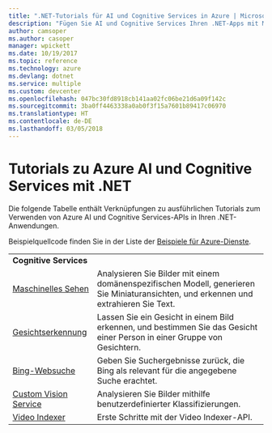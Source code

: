 ```yaml
---
title: ".NET-Tutorials für AI und Cognitive Services in Azure | Microsoft-Dokumentation"
description: "Fügen Sie AI und Cognitive Services Ihren .NET-Apps mit Microsoft Azure-Diensten hinzu."
author: camsoper
ms.author: casoper
manager: wpickett
ms.date: 10/19/2017
ms.topic: reference
ms.technology: azure
ms.devlang: dotnet
ms.service: multiple
ms.custom: devcenter
ms.openlocfilehash: 047bc30fd8918cb141aa02fc06be21d6a09f142c
ms.sourcegitcommit: 3ba0ff4463338a0ab0f3f15a7601b89417c06970
ms.translationtype: HT
ms.contentlocale: de-DE
ms.lasthandoff: 03/05/2018
---
```

# <a name="azure-ai-and-cognitive-service-tutorials-using-net"></a>Tutorials zu Azure AI und Cognitive Services mit .NET

Die folgende Tabelle enthält Verknüpfungen zu ausführlichen Tutorials zum Verwenden von Azure AI und Cognitive Services-APIs in Ihren .NET-Anwendungen. 

Beispielquellcode finden Sie in der Liste der [Beispiele für Azure-Dienste](https://azure.microsoft.com/resources/samples/?platform=dotnet).

| | |
|---|---|
| **Cognitive Services**| |
| [Maschinelles Sehen][1] | Analysieren Sie Bilder mit einem domänenspezifischen Modell, generieren Sie Miniaturansichten, und erkennen und extrahieren Sie Text. | 
| [Gesichtserkennung][2] | Lassen Sie ein Gesicht in einem Bild erkennen, und bestimmen Sie das Gesicht einer Person in einer Gruppe von Gesichtern. | 
| [Bing-Websuche][3]| Geben Sie Suchergebnisse zurück, die Bing als relevant für die angegebene Suche erachtet. |
| [Custom Vision Service][4] | Analysieren Sie Bilder mithilfe benutzerdefinierter Klassifizierungen. |
| [Video Indexer][5] | Erste Schritte mit der Video Indexer-API.|

[1]: /azure/cognitive-services/computer-vision/tutorials/csharptutorial
[2]: /azure/cognitive-services/face/tutorials/faceapiincsharptutorial
[3]: /azure/cognitive-services/bing-web-search/csharp-ranking-tutorial
[4]: /azure/cognitive-services/custom-vision-service/csharp-tutorial
[5]: /azure/cognitive-services/video-indexer/video-indexer-use-apis

